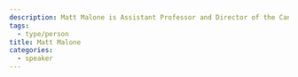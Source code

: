 ```yaml
---
description: Matt Malone is Assistant Professor and Director of the Canadian Internet Policy and Public Interest Clinic, uOttawa Faculty of Law.
tags:
  - type/person
title: Matt Malone
categories:
  - speaker
---
```


